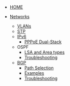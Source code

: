 <!-- docs/_sidebar.md -->


* [HOME](./)

* [Networks](./Networks/routing_protocols_AD)
  * [VLANs](./Networks/VLANs/common)
  * [STP](./Networks/STP/common)
  * [IPv6](./Networks/IPv6/basic)
    * [PPPoE Dual-Stack](./Networks/IPv6/pppoe_dual-stack)
  * OSPF
    * [LSA and Area types](./Networks/OSPF/LSA_and_areas)
    * [Troubleshooting](./Networks/OSPF/troubleshoot)
  * [BGP](./Networks/BGP/main_features)
    * [Path Selection](./Networks/BGP/bgp_path_selection)
    * [Examples](./Networks/BGP/bgp_examples)
    * [Troubleshooting](./Networks/BGP/troubleshooting)